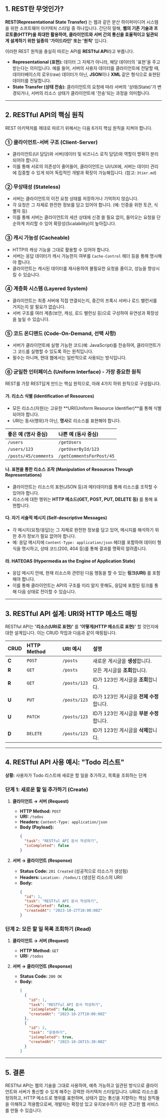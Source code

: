 ## 1. REST란 무엇인가?

**REST(Representational State Transfer)** 는 웹과 같은 분산 하이퍼미디어 시스템을 위한 소프트웨어 아키텍처 스타일 중 하나입니다. 간단히 말해, **웹의 기존 기술과 프로토콜(HTTP)을 최대한 활용하여, 클라이언트와 서버 간의 통신을 효율적이고 일관되게 설계하기 위한 일종의 '가이드라인' 또는 '원칙'** 입니다.

이러한 REST 원칙을 충실히 따르는 API를 **RESTful API**라고 부릅니다.

- **Representational (표현):** 데이터 그 자체가 아니라, 해당 데이터의 '표현'을 주고받는다는 의미입니다. 예를 들어, 서버의 사용자 데이터를 클라이언트에 전달할 때, 데이터베이스의 로우(raw) 데이터가 아닌, **JSON**이나 **XML** 같은 형식으로 표현된 데이터를 전달합니다.
- **State Transfer (상태 전송):** 클라이언트의 요청에 따라 서버의 '상태(State)'가 변경되거나, 서버의 리소스 상태가 클라이언트에 '전송'되는 과정을 의미합니다.

---

## 2. RESTful API의 핵심 원칙

REST 아키텍처를 제대로 따르기 위해서는 다음 6가지 핵심 원칙을 지켜야 합니다.

### ① 클라이언트-서버 구조 (Client-Server)

- 클라이언트(UI 담당)와 서버(데이터 및 비즈니스 로직 담당)와 역할이 명확히 분리되어야 합니다.
- 이를 통해 서로의 의존성이 줄어들어, 클라이언트는 UI/UX에, 서버는 데이터 관리에 집중할 수 있게 되어 독립적인 개발과 확장이 가능해집니다. (참고: `3tier.md`)

### ② 무상태성 (Stateless)

- 서버는 클라이언트의 이전 요청 상태를 저장하거나 기억하지 않습니다.
- 각 요청은 그 자체로 완전한 정보를 담고 있어야 합니다. (예: 인증을 위한 토큰, 식별자 등)
- 이를 통해 서버는 클라이언트의 세션 상태에 신경 쓸 필요 없이, 들어오는 요청을 단순하게 처리할 수 있어 확장성(Scalability)이 높아집니다.

### ③ 캐시 가능성 (Cacheable)

- HTTP의 캐싱 기능을 그대로 활용할 수 있어야 합니다.
- 서버는 응답 데이터가 캐시 가능한지 여부를 `Cache-Control` 헤더 등을 통해 명시해야 합니다.
- 클라이언트는 캐시된 데이터를 재사용하여 불필요한 요청을 줄이고, 성능을 향상시킬 수 있습니다.

### ④ 계층화 시스템 (Layered System)

- 클라이언트는 최종 서버에 직접 연결되는지, 중간의 프록시 서버나 로드 밸런서를 거치는지 알 필요가 없습니다.
- 서버 구조를 여러 계층(보안, 캐싱, 로드 밸런싱 등)으로 구성하여 유연성과 확장성을 높일 수 있습니다.

### ⑤ 코드 온디맨드 (Code-On-Demand, 선택 사항)

- 서버가 클라이언트에 실행 가능한 코드(예: JavaScript)를 전송하여, 클라이언트가 그 코드를 실행할 수 있도록 하는 원칙입니다.
- 필수는 아니며, 현대 웹에서는 일반적으로 사용되는 방식입니다.

### ⑥ 균일한 인터페이스 (Uniform Interface) - **가장 중요한 원칙**

REST를 가장 REST답게 만드는 핵심 원칙으로, 아래 4가지 하위 원칙으로 구성됩니다.

#### 가. 리소스 식별 (Identification of Resources)

- 모든 리소스(자원)는 고유한 **URI(Uniform Resource Identifier)**를 통해 식별되어야 합니다.
- URI는 동사(행위)가 아닌, **명사**로 리소스를 표현해야 합니다.

| 좋은 예 (명사 중심)  | 나쁜 예 (동사 중심)      |
| :------------------- | :----------------------- |
| `/users`             | `/getUsers`              |
| `/users/123`         | `/getUserById/123`       |
| `/posts/45/comments` | `/getCommentsForPost/45` |

#### 나. 표현을 통한 리소스 조작 (Manipulation of Resources Through Representations)

- 클라이언트는 리소스의 표현(JSON 등)과 메타데이터를 통해 리소스를 조작할 수 있어야 합니다.
- 리소스에 대한 행위는 **HTTP 메소드(GET, POST, PUT, DELETE 등)** 를 통해 표현합니다.

#### 다. 자기 서술적 메시지 (Self-descriptive Messages)

- 각 메시지(요청/응답)는 그 자체로 완전한 정보를 담고 있어, 메시지를 해석하기 위한 추가 정보가 필요 없어야 합니다.
- 예: 응답 메시지에 `Content-Type: application/json` 헤더를 포함하여 데이터 형식을 명시하고, 상태 코드(200, 404 등)를 통해 결과를 명확히 알려줍니다.

#### 라. HATEOAS (Hypermedia as the Engine of Application State)

- 응답 메시지 안에, 현재 리소스와 관련된 다음 행동을 할 수 있는 **링크(URI)** 를 포함해야 합니다.
- 이를 통해 클라이언트는 API의 구조를 미리 알지 못해도, 응답에 포함된 링크를 통해 다음 상태로 전이할 수 있습니다.

---

## 3. RESTful API 설계: URI와 HTTP 메소드 매핑

RESTful API는 **'리소스(URI로 표현)'** 를 **'어떻게(HTTP 메소드로 표현)'** 할 것인지에 대한 설계입니다. 이는 CRUD 작업과 다음과 같이 매핑됩니다.

| CRUD  | HTTP Method | URI 예시     | 설명                                     |
| :---- | :---------- | :----------- | :--------------------------------------- |
| **C** | `POST`      | `/posts`     | 새로운 게시글을 **생성**합니다.          |
| **R** | `GET`       | `/posts`     | 모든 게시글을 **조회**합니다.            |
| **R** | `GET`       | `/posts/123` | ID가 123인 게시글을 **조회**합니다.      |
| **U** | `PUT`       | `/posts/123` | ID가 123인 게시글을 **전체 수정**합니다. |
| **U** | `PATCH`     | `/posts/123` | ID가 123인 게시글을 **부분 수정**합니다. |
| **D** | `DELETE`    | `/posts/123` | ID가 123인 게시글을 **삭제**합니다.      |

---

## 4. RESTful API 사용 예시: "Todo 리스트"

**상황:** 사용자가 Todo 리스트에 새로운 할 일을 추가하고, 목록을 조회하는 단계

### 단계 1: 새로운 할 일 추가하기 (Create)

1.  **클라이언트 → 서버 (Request)**

    - **HTTP Method:** `POST`
    - **URI:** `/todos`
    - **Headers:** `Content-Type: application/json`
    - **Body (Payload):**
      ```json
      {
        "task": "RESTful API 문서 작성하기",
        "isCompleted": false
      }
      ```

2.  **서버 → 클라이언트 (Response)**
    - **Status Code:** `201 Created` (성공적으로 리소스가 생성됨)
    - **Headers:** `Location: /todos/1` (생성된 리소스의 URI)
    - **Body:**
      ```json
      {
        "id": 1,
        "task": "RESTful API 문서 작성하기",
        "isCompleted": false,
        "createdAt": "2023-10-27T10:00:00Z"
      }
      ```

### 단계 2: 모든 할 일 목록 조회하기 (Read)

1.  **클라이언트 → 서버 (Request)**

    - **HTTP Method:** `GET`
    - **URI:** `/todos`

2.  **서버 → 클라이언트 (Response)**
    - **Status Code:** `200 OK`
    - **Body:**
      ```json
      [
        {
          "id": 1,
          "task": "RESTful API 문서 작성하기",
          "isCompleted": false,
          "createdAt": "2023-10-27T10:00:00Z"
        },
        {
          "id": 2,
          "task": "운동하기",
          "isCompleted": true,
          "createdAt": "2023-10-26T15:30:00Z"
        }
      ]
      ```

---

## 5. 결론

RESTful API는 웹의 기술을 그대로 사용하여, 예측 가능하고 일관된 방식으로 클라이언트와 서버가 통신할 수 있게 해주는 강력한 아키텍처 스타일입니다. URI로 리소스를 정의하고, HTTP 메소드로 행위를 표현하며, 상태가 없는 통신을 지향하는 핵심 원칙들을 이해하고 적용함으로써, 개발자는 확장성 있고 유지보수하기 쉬운 견고한 웹 서비스를 만들 수 있습니다.
